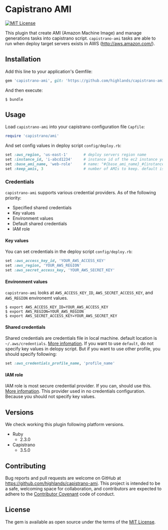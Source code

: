 # Capistrano AMI

[![MIT License](http://img.shields.io/badge/license-MIT-blue.svg?style=flat)](LICENSE.txt)

This plugin that create AMI (Amazon Machine Image) and manage generations
tasks into capistrano script. `capistrano-ami` tasks are able to run when
deploy target servers exists in AWS (http://aws.amazon.com/).

## Installation

Add this line to your application's Gemfile:

```ruby
gem 'capistrano-ami', git: 'https://github.com/highlands/capistrano-ami'
```

And then execute:

    $ bundle

## Usage
Load `capistrano-ami` into your capistrano configuration file `Capfile`:
```ruby
require 'capistrano/ami'
```
And set config values in deploy script `config/deploy.rb`:
```ruby
set :aws_region, 'us-east-1'       # deploy servers region name
set :instance_id, 'i-abcd1234'     # instance id of the ec2 instance you wish to create an AMI of default is nil
set :base_ami_name, 'web-role'     # name: "#{base_ami_name}_#{instance_id}_#{deploy_timestamp}" default is capistrano-ami
set :keep_amis, 3                  # number of AMIs to keep. default is 5
```

### Credentials

`capistrano-ami` supports various credential providers. As of the following
priority:

- Specified shared credentials
- Key values
- Environment values
- Default shared credentials
- IAM role

#### Key values

You can set credentials in the deploy script `config/deploy.rb`:
```ruby
set :aws_access_key_id, 'YOUR_AWS_ACCESS_KEY'
set :aws_region, 'YOUR_AWS_REGION'
set :aws_secret_access_key, 'YOUR_AWS_SECRET_KEY'
```

#### Environment values

`capistrano-ami` looks at `AWS_ACCESS_KEY_ID`, `AWS_SECRET_ACCESS_KEY`, and
`AWS_REGION` environemt values.
```
$ export AWS_ACCESS_KEY_ID=YOUR_AWS_ACCESS_KEY
$ export AWS_REGION=YOUR_AWS_REGION
$ export AWS_SECRET_ACCESS_KEY=YOUR_AWS_SECRET_KEY
```

#### Shared credentials

Shared credentials are credentials file in local machine. default location is
`~/.aws/credentials`. [More infomation](https://blogs.aws.amazon.com/security/post/Tx3D6U6WSFGOK2H/A-New-and-Standardized-Way-to-Manage-Credentials-in-the-AWS-SDKs).
If you want to use `default`, do not specify key values in delopy script. But
if you want to use other profile, you should specify following:

```ruby
set :aws_credentials_profile_name, 'profile_name'
```

#### IAM role

IAM role is most secure credential provider. If you can, should use this.
[More infomation](http://docs.aws.amazon.com/AWSEC2/latest/UserGuide/iam-roles-for-amazon-ec2.html).
This provider used in no credentials configuration. Because you should not
specify key values.

## Versions

We check working this plugin following platform versions.

- Ruby
    - 2.3.0
- Capistrano
    - 3.5.0

## Contributing

Bug reports and pull requests are welcome on GitHub at
https://github.com/highlands/capistrano-ami. This project is intended to be a
safe, welcoming space for collaboration, and contributors are expected to
adhere to the [Contributor Covenant](http://contributor-covenant.org) code of
conduct.

## License

The gem is available as open source under the terms of the
[MIT License](http://opensource.org/licenses/MIT).

